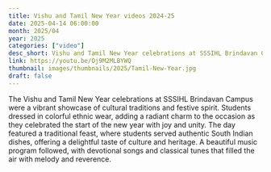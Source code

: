 ```yaml
---
title: Vishu and Tamil New Year videos 2024-25
date: 2025-04-14 06:00:00
month: 2025/04
year: 2025
categories: ["video"]
desc_short: Vishu and Tamil New Year celebrations at SSSIHL Brindavan Campus 
link: https://youtu.be/Oj9M2MLBYWQ
thumbnail: images/thumbnails/2025/Tamil-New-Year.jpg
draft: false
---
```


 The Vishu and Tamil New Year celebrations at SSSIHL Brindavan Campus were a vibrant showcase of cultural traditions and festive spirit. Students dressed in colorful ethnic wear, adding a radiant charm to the occasion as they celebrated the start of the new year with joy and unity. The day featured a traditional feast, where students served authentic South Indian dishes, offering a delightful taste of culture and heritage. A beautiful music program followed, with devotional songs and classical tunes that filled the air with melody and reverence.